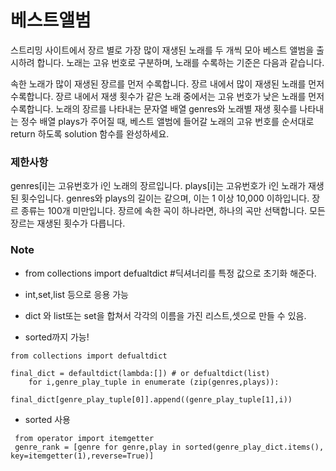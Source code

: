 # 베스트앨범

스트리밍 사이트에서 장르 별로 가장 많이 재생된 노래를 두 개씩 모아 베스트 앨범을 출시하려 합니다. 노래는 고유 번호로 구분하며, 노래를 수록하는 기준은 다음과 같습니다.

속한 노래가 많이 재생된 장르를 먼저 수록합니다.
장르 내에서 많이 재생된 노래를 먼저 수록합니다.
장르 내에서 재생 횟수가 같은 노래 중에서는 고유 번호가 낮은 노래를 먼저 수록합니다.
노래의 장르를 나타내는 문자열 배열 genres와 노래별 재생 횟수를 나타내는 정수 배열 plays가 주어질 때, 베스트 앨범에 들어갈 노래의 고유 번호를 순서대로 return 하도록 solution 함수를 완성하세요.

### 제한사항
genres[i]는 고유번호가 i인 노래의 장르입니다.
plays[i]는 고유번호가 i인 노래가 재생된 횟수입니다.
genres와 plays의 길이는 같으며, 이는 1 이상 10,000 이하입니다.
장르 종류는 100개 미만입니다.
장르에 속한 곡이 하나라면, 하나의 곡만 선택합니다.
모든 장르는 재생된 횟수가 다릅니다.

### Note
* from collections import defualtdict #딕셔너리를 특정 값으로 초기화 해준다.   
- int,set,list 등으로 응용 가능

* dict 와 list또는 set을 합쳐서 각각의 이름을 가진 리스트,셋으로 만들 수 있음.   
+ sorted까지 가능!
```
from collections import defualtdict

final_dict = defaultdict(lambda:[]) # or defualtdict(list)
    for i,genre_play_tuple in enumerate (zip(genres,plays)):
        final_dict[genre_play_tuple[0]].append((genre_play_tuple[1],i))

```

* sorted 사용
```
 from operator import itemgetter
 genre_rank = [genre for genre,play in sorted(genre_play_dict.items(), key=itemgetter(1),reverse=True)]
```
